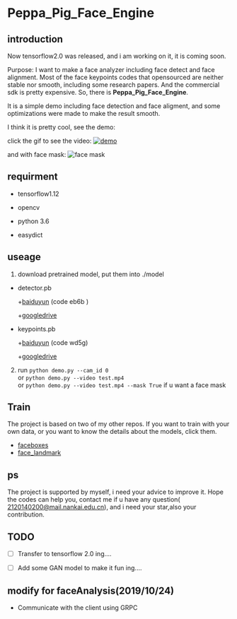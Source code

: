 # Peppa_Pig_Face_Engine


## introduction
Now tensorflow2.0 was released, and i am working on it, it is coming soon.

Purpose: I want to make a face analyzer including face detect and face alignment. Most of the face keypoints codes that opensourced are neither stable nor smooth, including some research papers. And the commercial sdk is pretty expensive. So, there is **Peppa_Pig_Face_Engine**.  



It is a simple demo including face detection and face aligment, and some optimizations were made to make the result smooth.


I think it is pretty cool, see the demo:

click the gif to see the video:
[![demo](https://github.com/610265158/simpleface-engine/blob/master/figure/sample.gif)](https://v.youku.com/v_show/id_XNDM3MTY4MTM2MA==.html?spm=a2h3j.8428770.3416059.1)

and with face mask:
![face mask](https://github.com/610265158/Peppa_Pig_Face_Engine/blob/master/figure/sample_mask.gif)

## requirment

+ tensorflow1.12  

+ opencv

+ python 3.6

+ easydict

## useage

1. download pretrained model, put them into ./model
+ detector.pb

   +[baiduyun](https://pan.baidu.com/s/1DzbFYjcjcbXO4C494IB2TA) (code eb6b )
   
   +[googledrive](https://drive.google.com/drive/folders/1mV7I9UR_DjF91Wd2P6TqMQhMIOpcBWRJ?usp=sharing) 
+ keypoints.pb

    +[baiduyun](https://pan.baidu.com/s/1jPW9cq9V9sJDrcrtcqpmLQ)  (code wd5g)
    
    +[googledrive](https://drive.google.com/drive/folders/1YHtaLkalAqURbkIYYJBLf6HJZzd6vzOG?usp=sharing)
2. run `python demo.py --cam_id 0`    
   or  `python demo.py --video test.mp4`     
   or `python demo.py --video test.mp4 --mask True` if u want a face mask
    

##  Train
The project is based on two of my other repos. If you want to train with your own data, or you want to know the details about the models, click them.

 + [faceboxes](https://github.com/610265158/faceboxes-tensorflow.git)
 + [face_landmark](https://github.com/610265158/face_landmark.git)


## ps
The project is supported by myself, i need your advice to improve it.
Hope the codes can help you, contact me if u have any question( 2120140200@mail.nankai.edu.cn), and i need your star,also your contribution.

## TODO

- [ ]  Transfer to tensorflow 2.0   ing....
- [ ]  Add some GAN model to make it fun  ing....


## modify for faceAnalysis(2019/10/24)

* Communicate with the client using GRPC